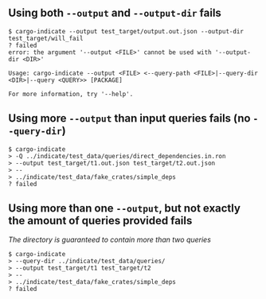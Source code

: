 ## Using both `--output` and `--output-dir` fails

```console
$ cargo-indicate --output test_target/output.out.json --output-dir test_target/will_fail
? failed
error: the argument '--output <FILE>' cannot be used with '--output-dir <DIR>'

Usage: cargo-indicate --output <FILE> <--query-path <FILE>|--query-dir <DIR>|--query <QUERY>> [PACKAGE]

For more information, try '--help'.

```

## Using more `--output` than input queries fails (no `--query-dir`)

```console
$ cargo-indicate
> -Q ../indicate/test_data/queries/direct_dependencies.in.ron
> --output test_target/t1.out.json test_target/t2.out.json
> --
> ../indicate/test_data/fake_crates/simple_deps
? failed
```

## Using more than one `--output`, but not exactly the amount of queries provided fails

_The directory is guaranteed to contain more than two queries_

```console
$ cargo-indicate
> --query-dir ../indicate/test_data/queries/
> --output test_target/t1 test_target/t2
> --
> ../indicate/test_data/fake_crates/simple_deps
? failed
```